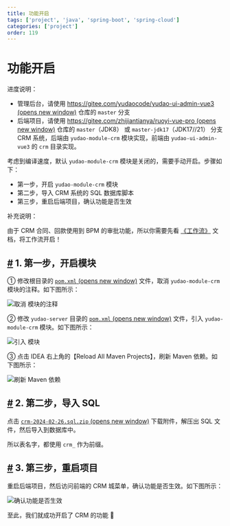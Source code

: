 ```yaml
---
title: 功能开启
tags: ['project', 'java', 'spring-boot', 'spring-cloud']
categories: ['project']
order: 119
---
```

# 功能开启

进度说明：

 * 管理后台，请使用 [https://gitee.com/yudaocode/yudao-ui-admin-vue3  (opens new window)](https://gitee.com/yudaocode/yudao-ui-admin-vue3) 仓库的 `master` 分支
* 后端项目，请使用 [https://gitee.com/zhijiantianya/ruoyi-vue-pro  (opens new window)](https://gitee.com/zhijiantianya/ruoyi-vue-pro) 仓库的 `master`（JDK8） 或 `master-jdk17`（JDK17//21） 分支
 CRM 系统，后端由 `yudao-module-crm` 模块实现，前端由 `yudao-ui-admin-vue3` 的 `crm` 目录实现。

 考虑到编译速度，默认 `yudao-module-crm` 模块是关闭的，需要手动开启。步骤如下：

 * 第一步，开启 `yudao-module-crm` 模块
* 第二步，导入 CRM 系统的 SQL 数据库脚本
* 第三步，重启后端项目，确认功能是否生效

 补充说明：

 由于 CRM 合同、回款使用到 BPM 的审批功能，所以你需要先看 [《工作流》](/bpm/) 文档，将工作流开启！

 ## [#](#_1-第一步-开启模块) 1. 第一步，开启模块

 ① 修改根目录的 [`pom.xml`  (opens new window)](https://github.com/YunaiV/ruoyi-vue-pro/blob/master/pom.xml) 文件，取消 `yudao-module-crm` 模块的注释。如下图所示：

 ![取消  模块的注释](https://doc.iocoder.cn/img/CRM%E6%89%8B%E5%86%8C/%E5%8A%9F%E8%83%BD%E5%BC%80%E5%90%AF/%E7%AC%AC%E4%B8%80%E6%AD%A5-01.png)

 ② 修改 `yudao-server` 目录的 [`pom.xml`  (opens new window)](https://github.com/YunaiV/ruoyi-vue-pro/blob/master/yudao-server/pom.xml) 文件，引入 `yudao-module-crm` 模块。如下图所示：

 ![引入  模块](https://doc.iocoder.cn/img/CRM%E6%89%8B%E5%86%8C/%E5%8A%9F%E8%83%BD%E5%BC%80%E5%90%AF/%E7%AC%AC%E4%B8%80%E6%AD%A5-02.png)

 ③ 点击 IDEA 右上角的【Reload All Maven Projects】，刷新 Maven 依赖。如下图所示：

 ![刷新 Maven 依赖](https://doc.iocoder.cn/img/%E5%85%AC%E4%BC%97%E5%8F%B7%E6%89%8B%E5%86%8C/%E5%8A%9F%E8%83%BD%E5%BC%80%E5%90%AF/%E7%AC%AC%E4%B8%80%E6%AD%A5-03.png)

 ## [#](#_2-第二步-导入-sql) 2. 第二步，导入 SQL

 点击 [`crm-2024-02-26.sql.zip`  (opens new window)](https://t.zsxq.com/15v3qYyNi) 下载附件，解压出 SQL 文件，然后导入到数据库中。

 所以表名字，都使用 `crm_` 作为前缀。

 ## [#](#_3-第三步-重启项目) 3. 第三步，重启项目

 重启后端项目，然后访问前端的 CRM 城菜单，确认功能是否生效。如下图所示：

 ![确认功能是否生效](https://doc.iocoder.cn/img/CRM%E6%89%8B%E5%86%8C/%E5%8A%9F%E8%83%BD%E6%BC%94%E7%A4%BA/%E7%AE%A1%E7%90%86%E5%90%8E%E5%8F%B0.png)

 至此，我们就成功开启了 CRM 的功能 🙂

